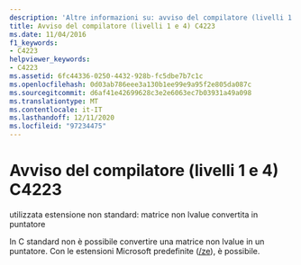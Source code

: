 ```yaml
---
description: 'Altre informazioni su: avviso del compilatore (livelli 1 e 4) C4223'
title: Avviso del compilatore (livelli 1 e 4) C4223
ms.date: 11/04/2016
f1_keywords:
- C4223
helpviewer_keywords:
- C4223
ms.assetid: 6fc44336-0250-4432-928b-fc5dbe7b7c1c
ms.openlocfilehash: 0d03ab786eee3a130b1ee99e9a95f2e805da087c
ms.sourcegitcommit: d6af41e42699628c3e2e6063ec7b03931a49a098
ms.translationtype: MT
ms.contentlocale: it-IT
ms.lasthandoff: 12/11/2020
ms.locfileid: "97234475"
---
```

# <a name="compiler-warning-levels-1-and-4-c4223"></a>Avviso del compilatore (livelli 1 e 4) C4223

utilizzata estensione non standard: matrice non lvalue convertita in puntatore

In C standard non è possibile convertire una matrice non lvalue in un puntatore. Con le estensioni Microsoft predefinite ([/ze](../../build/reference/za-ze-disable-language-extensions.md)), è possibile.
